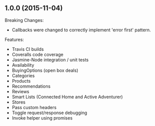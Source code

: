 ## 1.0.0 (2015-11-04)

Breaking Changes:

  - Callbacks were changed to correctly implement 'error first' pattern.

Features:

  - Travis CI builds
  - Coveralls code coverage
  - Jasmine-Node integration / unit tests
  - Availability
  - BuyingOptions (open box deals)
  - Categories 
  - Products
  - Recommendations
  - Reviews
  - Smart Lists (Connected Home and Active Adventurer)
  - Stores
  - Pass custom headers
  - Toggle request/response debugging
  - Invoke helper using promises